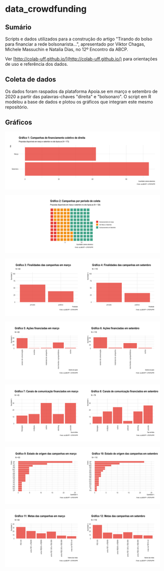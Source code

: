 # data_crowdfunding

## Sumário
Scripts e dados utilizados para a construção do artigo "Tirando do bolso para financiar a rede bolsonarista...", apresentado por Viktor Chagas, Michele Massuchin e Natalia Dias, no 12º Encontro da ABCP.

Ver [http://colab-uff.github.io/](http://colab-uff.github.io/) para orientações de uso e referência dos dados.

## Coleta de dados
Os dados foram raspados da plataforma Apoia.se em março e setembro de 2020 a partir das palavras-chaves "direita" e "bolsonaro". O script em R modelou a base de dados e plotou os gráficos que integram este mesmo repositório. 

## Gráficos

![Gráfico1](graficos/cfplot1.png)

![Gráfico2](graficos/cfplot2.png)

![Gráfico3](graficos/cfplot3.png)

![Gráfico4](graficos/cfplot4.png)

![Gráfico5](graficos/cfplot5.png)

![Gráfico6](graficos/cfplot6.png)

![Gráfico7](graficos/cfplot7.png)

